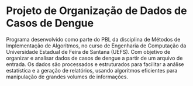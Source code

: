 ﻿# Projeto de Organização de Dados de Casos de Dengue
 Programa desenvolvido como parte do PBL da disciplina de Métodos de Implementação de Algoritmos, no curso de Engenharia de Computação da Universidade Estadual de Feira de Santana (UEFS). Com objetivo de organizar e analisar dados de casos de dengue a partir de um arquivo de entrada. Os dados são processados e estruturados para facilitar a análise estatística e a geração de relatórios, usando algoritmos eficientes para manipulação de grandes volumes de informações.
